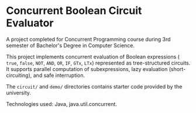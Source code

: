 # Concurrent Boolean Circuit Evaluator
A project completed for Concurrent Programming course during 3rd semester of Bachelor's Degree in Computer Science.

This project implements concurrent evaluation of Boolean expressions ( `true`, `false`, `NOT`, `AND`, `OR`, `IF`, `GTx`, `LTx`) represented as tree-structured circuits. It supports parallel computation of subexpressions, lazy evaluation (short-circuiting), and safe interruption.

The `circuit/` and `demo/` directories contains starter code provided by the university. 

Technologies used: Java, java.util.concurrent.

